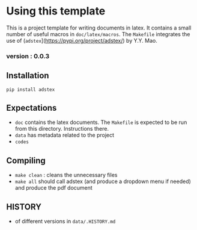 # Using this template

This is a project template for writing documents in latex. It contains a small number of useful macros in `doc/latex/macros`. The `Makefile` integrates the use of (`adstex`](https://pypi.org/project/adstex/) by Y.Y. Mao.

### version : 0.0.3

## Installation

```pip install adstex```

## Expectations

- `doc` contains the latex documents. The `Makefile` is expected to be run from this directory. Instructions there.
- `data` has metadata related to the project
- `codes`

## Compiling
- `make clean` : cleans the unnecessary files
- `make all` should call adstex (and produce a dropdown menu if needed) and produce the pdf document

## HISTORY
- of different versions in `data/.HISTORY.md`
